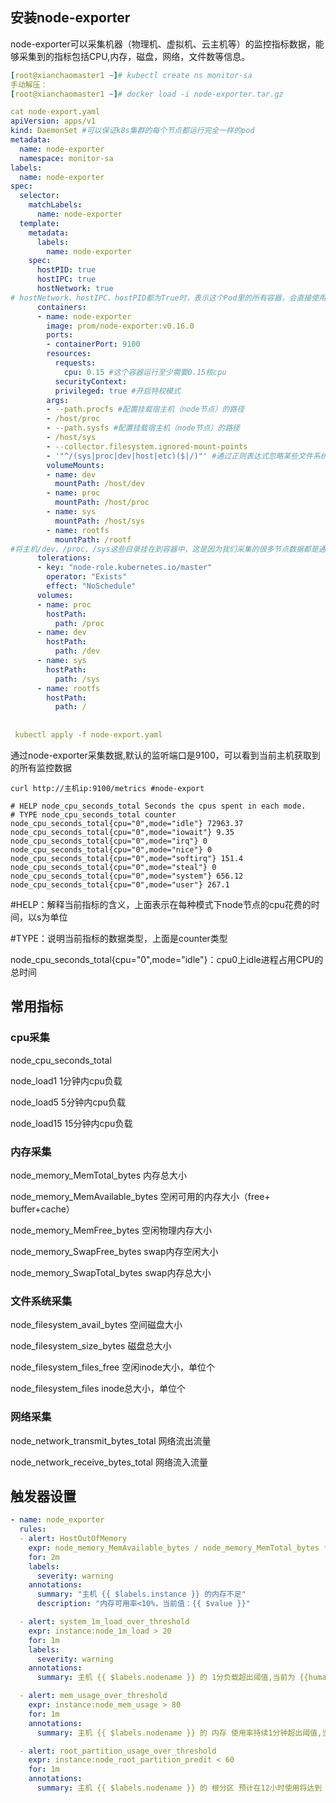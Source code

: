 ## 安装node-exporter

node-exporter可以采集机器（物理机、虚拟机、云主机等）的监控指标数据，能够采集到的指标包括CPU,内存，磁盘，网络，文件数等信息。



```yaml
[root@xianchaomaster1 ~]# kubectl create ns monitor-sa
手动解压：
[root@xianchaomaster1 ~]# docker load -i node-exporter.tar.gz

cat node-export.yaml
apiVersion: apps/v1
kind: DaemonSet #可以保证k8s集群的每个节点都运行完全一样的pod
metadata:
  name: node-exporter
  namespace: monitor-sa
labels:
  name: node-exporter
spec:
  selector:
    matchLabels:
      name: node-exporter
  template:
    metadata:
      labels:
        name: node-exporter
    spec:
      hostPID: true
      hostIPC: true
      hostNetwork: true
# hostNetwork、hostIPC、hostPID都为True时，表示这个Pod里的所有容器，会直接使用宿主机的网络，直接与宿主机进行IPC（进程间通信）通信，可以看到宿主机里正在运行的所有进程。加入了hostNetwork:true会直接将我们的宿主机的9100端口映射出来，从而不需要创建service在我们的宿主机上就会有一个9100的端口
      containers:
      - name: node-exporter
        image: prom/node-exporter:v0.16.0
        ports:
        - containerPort: 9100
        resources:
          requests:
            cpu: 0.15 #这个容器运行至少需要0.15核cpu
 	      securityContext:
          privileged: true #开启特权模式
        args:
        - --path.procfs #配置挂载宿主机（node节点）的路径
        - /host/proc
        - --path.sysfs #配置挂载宿主机（node节点）的路径
        - /host/sys
        - --collector.filesystem.ignored-mount-points
        - '"^/(sys|proc|dev|host|etc)($|/)"' #通过正则表达式忽略某些文件系统挂载点的信息收集、
        volumeMounts:
        - name: dev
          mountPath: /host/dev
        - name: proc
          mountPath: /host/proc
        - name: sys
          mountPath: /host/sys
        - name: rootfs
          mountPath: /rootf
#将主机/dev、/proc、/sys这些目录挂在到容器中，这是因为我们采集的很多节点数据都是通过这些文件来获取系统信息的。
      tolerations:
      - key: "node-role.kubernetes.io/master"
        operator: "Exists"
        effect: "NoSchedule"
      volumes:
      - name: proc
        hostPath:
          path: /proc
      - name: dev
        hostPath:
          path: /dev
      - name: sys
        hostPath:
          path: /sys
      - name: rootfs
        hostPath:
          path: /
          
          
 kubectl apply -f node-export.yaml
```

通过node-exporter采集数据,默认的监听端口是9100，可以看到当前主机获取到的所有监控数据

```shell
curl http://主机ip:9100/metrics #node-export

# HELP node_cpu_seconds_total Seconds the cpus spent in each mode.
# TYPE node_cpu_seconds_total counter
node_cpu_seconds_total{cpu="0",mode="idle"} 72963.37
node_cpu_seconds_total{cpu="0",mode="iowait"} 9.35
node_cpu_seconds_total{cpu="0",mode="irq"} 0
node_cpu_seconds_total{cpu="0",mode="nice"} 0
node_cpu_seconds_total{cpu="0",mode="softirq"} 151.4
node_cpu_seconds_total{cpu="0",mode="steal"} 0
node_cpu_seconds_total{cpu="0",mode="system"} 656.12
node_cpu_seconds_total{cpu="0",mode="user"} 267.1
```

\#HELP：解释当前指标的含义，上面表示在每种模式下node节点的cpu花费的时间，以s为单位

\#TYPE：说明当前指标的数据类型，上面是counter类型

node_cpu_seconds_total{cpu="0",mode="idle"}：cpu0上idle进程占用CPU的总时间

## 常用指标

### cpu采集

node_cpu_seconds_total

node_load1 1分钟内cpu负载

node_load5 5分钟内cpu负载

node_load15 15分钟内cpu负载

### 内存采集

node_memory_MemTotal_bytes 内存总大小

node_memory_MemAvailable_bytes  空闲可用的内存大小（free+ buffer+cache）

node_memory_MemFree_bytes 空闲物理内存大小

node_memory_SwapFree_bytes swap内存空闲大小

node_memory_SwapTotal_bytes swap内存总大小

### 文件系统采集

node_filesystem_avail_bytes 空间磁盘大小

node_filesystem_size_bytes 磁盘总大小

node_filesystem_files_free 空闲inode大小，单位个

node_filesystem_files inode总大小，单位个

### 网络采集

node_network_transmit_bytes_total 网络流出流量

node_network_receive_bytes_total 网络流入流量

## 触发器设置

```yaml
- name: node_exporter
  rules:
  - alert: HostOutOfMemory
    expr: node_memory_MemAvailable_bytes / node_memory_MemTotal_bytes * 100 < 10
    for: 2m
    labels:
      severity: warning
    annotations:
      summary: "主机 {{ $labels.instance }} 的内存不足"
      description: "内存可用率<10%，当前值：{{ $value }}"

  - alert: system_1m_load_over_threshold
    expr: instance:node_1m_load > 20
    for: 1m
    labels:
      severity: warning
    annotations:
      summary: 主机 {{ $labels.nodename }} 的 1分负载超出阈值,当前为 {{humanize $value}}

  - alert: mem_usage_over_threshold
    expr: instance:node_mem_usage > 80
    for: 1m
    annotations:
      summary: 主机 {{ $labels.nodename }} 的 内存 使用率持续1分钟超出阈值,当前为 {{humanize $value}} %

  - alert: root_partition_usage_over_threshold
    expr: instance:node_root_partition_predit < 60
    for: 1m
    annotations:
      summary: 主机 {{ $labels.nodename }} 的 根分区 预计在12小时使用将达到 {{humanize $value}}GB,超出当前可用空间，请及时扩容!
```

